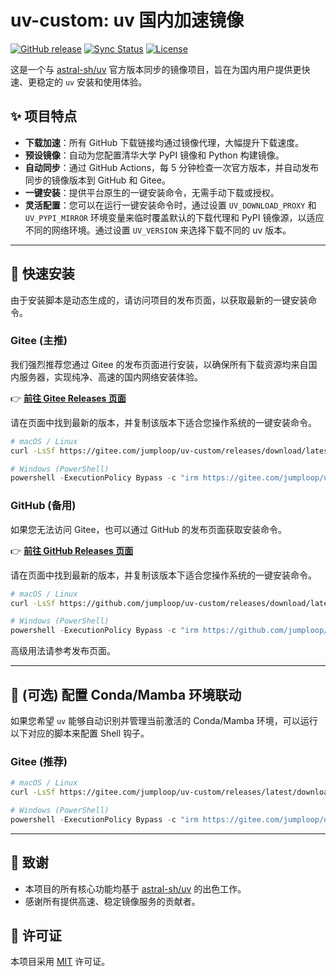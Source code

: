 # uv-custom: uv 国内加速镜像

[![GitHub release](https://img.shields.io/github/v/release/jumploop/uv-custom?display_name=tag&sort=semver&logo=github)](https://github.com/jumploop/uv-custom/releases/latest)
[![Sync Status](https://github.com/jumploop/uv-custom/actions/workflows/sync_release.yml/badge.svg)](https://github.com/jumploop/uv-custom/actions/workflows/sync_release.yml)
[![License](https://img.shields.io/badge/license-MIT-blue.svg)](LICENSE)

这是一个与 [astral-sh/uv](https://github.com/astral-sh/uv) 官方版本同步的镜像项目，旨在为国内用户提供更快速、更稳定的 `uv` 安装和使用体验。

## ✨ 项目特点

- **下载加速**：所有 GitHub 下载链接均通过镜像代理，大幅提升下载速度。
- **预设镜像**：自动为您配置清华大学 PyPI 镜像和 Python 构建镜像。
- **自动同步**：通过 GitHub Actions，每 5 分钟检查一次官方版本，并自动发布同步的镜像版本到 GitHub 和 Gitee。
- **一键安装**：提供平台原生的一键安装命令，无需手动下载或授权。
- **灵活配置**：您可以在运行一键安装命令时，通过设置 `UV_DOWNLOAD_PROXY` 和 `UV_PYPI_MIRROR` 环境变量来临时覆盖默认的下载代理和 PyPI 镜像源，以适应不同的网络环境。通过设置 `UV_VERSION` 来选择下载不同的 uv 版本。

---

## 🚀 快速安装

由于安装脚本是动态生成的，请访问项目的发布页面，以获取最新的一键安装命令。

### Gitee (主推)

我们强烈推荐您通过 Gitee 的发布页面进行安装，以确保所有下载资源均来自国内服务器，实现纯净、高速的国内网络安装体验。

👉 **[前往 Gitee Releases 页面](https://gitee.com/jumploop/uv-custom/releases)**

请在页面中找到最新的版本，并复制该版本下适合您操作系统的一键安装命令。

```sh
# macOS / Linux
curl -LsSf https://gitee.com/jumploop/uv-custom/releases/download/latest/uv-installer-custom.sh | sh
```

```powershell
# Windows (PowerShell)
powershell -ExecutionPolicy Bypass -c "irm https://gitee.com/jumploop/uv-custom/releases/download/latest/uv-installer-custom.ps1 | iex"
```

### GitHub (备用)

如果您无法访问 Gitee，也可以通过 GitHub 的发布页面获取安装命令。

👉 **[前往 GitHub Releases 页面](https://github.com/jumploop/uv-custom/releases)**

请在页面中找到最新的版本，并复制该版本下适合您操作系统的一键安装命令。

```sh
# macOS / Linux
curl -LsSf https://github.com/jumploop/uv-custom/releases/download/latest/uv-installer-custom.sh | sh
```

```powershell
# Windows (PowerShell)
powershell -ExecutionPolicy Bypass -c "irm https://github.com/jumploop/uv-custom/releases/download/latest/uv-installer-custom.ps1 | iex"
```

高级用法请参考发布页面。

---

## 🔧 (可选) 配置 Conda/Mamba 环境联动

如果您希望 `uv` 能够自动识别并管理当前激活的 Conda/Mamba 环境，可以运行以下对应的脚本来配置 Shell 钩子。

### Gitee (推荐)

```sh
# macOS / Linux
curl -LsSf https://gitee.com/jumploop/uv-custom/releases/latest/download/setup_hooks.sh | sh
```

```powershell
# Windows (PowerShell)
powershell -ExecutionPolicy Bypass -c "irm https://gitee.com/jumploop/uv-custom/releases/latest/download/setup_hooks.ps1 | iex"
```

---

## 🙏 致谢

- 本项目的所有核心功能均基于 [astral-sh/uv](https://github.com/astral-sh/uv) 的出色工作。
- 感谢所有提供高速、稳定镜像服务的贡献者。

## 📄 许可证

本项目采用 [MIT](LICENSE) 许可证。
